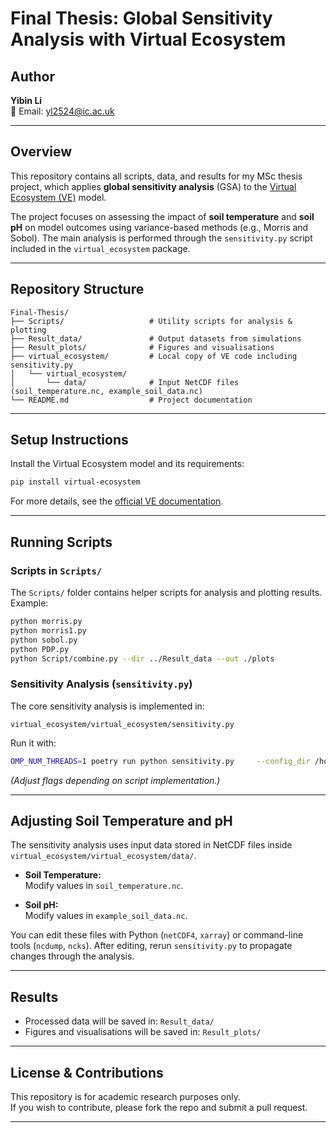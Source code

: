 # Final Thesis: Global Sensitivity Analysis with Virtual Ecosystem

## Author
**Yibin Li**  
📧 Email: yl2524@ic.ac.uk

---

## Overview
This repository contains all scripts, data, and results for my MSc thesis project, which applies **global sensitivity analysis** (GSA) to the [Virtual Ecosystem (VE)](https://virtual-ecosystem.readthedocs.io/en/latest/) model.  

The project focuses on assessing the impact of **soil temperature** and **soil pH** on model outcomes using variance-based methods (e.g., Morris and Sobol). The main analysis is performed through the `sensitivity.py` script included in the `virtual_ecosystem` package.  

---

## Repository Structure
```
Final-Thesis/
├── Scripts/                   # Utility scripts for analysis & plotting
├── Result_data/               # Output datasets from simulations
├── Result_plots/              # Figures and visualisations
├── virtual_ecosystem/         # Local copy of VE code including sensitivity.py
│   └── virtual_ecosystem/
│       └── data/              # Input NetCDF files (soil_temperature.nc, example_soil_data.nc)
└── README.md                  # Project documentation
```

---

## Setup Instructions

Install the Virtual Ecosystem model and its requirements:
```bash
pip install virtual-ecosystem
```

For more details, see the [official VE documentation](https://virtual-ecosystem.readthedocs.io/en/latest/).

---

## Running Scripts

### Scripts in `Scripts/`
The `Scripts/` folder contains helper scripts for analysis and plotting results.  
Example:
```bash
python morris.py
python morris1.py
python sobol.py
python PDP.py
python Script/combine.py --dir ../Result_data --out ./plots
```

### Sensitivity Analysis (`sensitivity.py`)
The core sensitivity analysis is implemented in:
```
virtual_ecosystem/virtual_ecosystem/sensitivity.py
```

Run it with:
```bash
OMP_NUM_THREADS=1 poetry run python sensitivity.py     --config_dir /home/yibin-li/ve/virtual_ecosystem/virtual_ecosystem/config2     --out_base   SA_OUTPUT     --morris_trajectories 30     --sobol_base 512     --cpu 12
```

*(Adjust flags depending on script implementation.)*

---

## Adjusting Soil Temperature and pH

The sensitivity analysis uses input data stored in NetCDF files inside `virtual_ecosystem/virtual_ecosystem/data/`.

- **Soil Temperature:**  
  Modify values in `soil_temperature.nc`.

- **Soil pH:**  
  Modify values in `example_soil_data.nc`.

You can edit these files with Python (`netCDF4`, `xarray`) or command-line tools (`ncdump`, `ncks`). After editing, rerun `sensitivity.py` to propagate changes through the analysis.

---

## Results
- Processed data will be saved in: `Result_data/`  
- Figures and visualisations will be saved in: `Result_plots/`

---

## License & Contributions
This repository is for academic research purposes only.  
If you wish to contribute, please fork the repo and submit a pull request.

---
